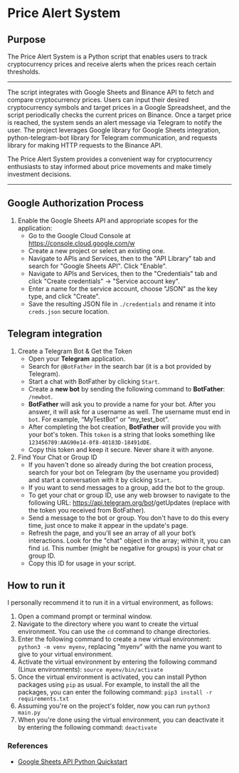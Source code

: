 

# Price Alert System

## Purpose
The Price Alert System is a Python script that enables users to track cryptocurrency prices and receive alerts when the prices reach certain thresholds.

---
The script integrates with Google Sheets and Binance API to fetch and compare cryptocurrency prices. Users can input their desired cryptocurrency symbols and target prices in a Google Spreadsheet, and the script periodically checks the current prices on Binance. Once a target price is reached, the system sends an alert message via Telegram to notify the user. The project leverages Google library for Google Sheets integration, python-telegram-bot library for Telegram communication, and requests library for making HTTP requests to the Binance API.

The Price Alert System provides a convenient way for cryptocurrency enthusiasts to stay informed about price movements and make timely investment decisions.

---


## Google Authorization Process

1. Enable the Google Sheets API and appropriate scopes for the application:
   - Go to the Google Cloud Console at https://console.cloud.google.com/w
   - Create a new project or select an existing one.
   - Navigate to APIs and Services, then to the "API Library" tab and search for "Google Sheets API". Click "Enable".
   - Navigate to APIs and Services, then to the "Credentials" tab and click "Create credentials" -> "Service account key".
   - Enter a name for the service account, choose "JSON" as the key type, and click "Create".
   - Save the resulting JSON file in `./credentials` and rename it into `creds.json` secure location.

## Telegram integration

1. Create a Telegram Bot & Get the Token
   * Open your **Telegram** application.
   * Search for `@BotFather` in the search bar (it is a bot provided by Telegram).
   * Start a chat with BotFather by clicking `Start`.
   * Create a **new bot** by sending the following command to **BotFather**: `/newbot`.
   * **BotFather** will ask you to provide a name for your bot. After you answer, it will ask for a username as well. The username must end in `bot`. For example, “MyTestBot” or “my_test_bot”.
   * After completing the bot creation, **BotFather** will provide you with your bot's token. This `token` is a string that looks something like `123456789:AAG90e14-0f8-40183D-18491dDE`.
   * Copy this token and keep it secure. Never share it with anyone.
2. Find Your Chat or Group ID
   * If you haven't done so already during the bot creation process, search for your bot on Telegram (by the username you provided) and start a conversation with it by clicking `Start`.
   * If you want to send messages to a group, add the bot to the group.
   * To get your chat or group ID, use any web browser to navigate to the following URL: https://api.telegram.org/bot<YourBOTToken>/getUpdates (replace <YourBOTToken> with the token you received from BotFather).
   * Send a message to the bot or group. You don't have to do this every time, just once to make it appear in the update's page.
   * Refresh the page, and you'll see an array of all your bot’s interactions. Look for the "chat" object in the array; within it, you can find `id`. This number (might be negative for groups) is your chat or group ID.
   * Copy this ID for usage in your script.


## How to run it
I personally recommend it to run it in a virtual environment, as follows:
1. Open a command prompt or terminal window.
2. Navigate to the directory where you want to create the virtual environment. You can use the `cd` command to change directories.
3. Enter the following command to create a new virtual environment: `python3 -m venv myenv`, replacing "myenv" with the name you want to give to your virtual environment.
4. Activate the virtual environment by entering the following command (Linux environments): `source myenv/bin/activate`
5. Once the virtual environment is activated, you can install Python packages using `pip` as usual. For example, to install the all the packages, 
you can enter the following command: `pip3 install -r requirements.txt`
6. Assuming you're on the project's folder, now you can run `python3 main.py`
7. When you're done using the virtual environment, you can deactivate it by entering the following command: `deactivate`


### References
- [Google Sheets API Python Quickstart](https://developers.google.com/sheets/api/quickstart/python#step_3_set_up_the_sample)